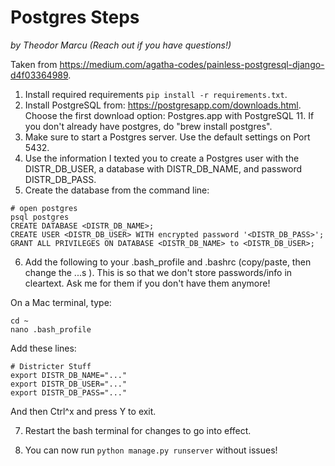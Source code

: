 # Postgres Steps
_by Theodor Marcu (Reach out if you have questions!)_

Taken from https://medium.com/agatha-codes/painless-postgresql-django-d4f03364989.

1. Install required requirements `pip install -r requirements.txt`.
2. Install PostgreSQL from: https://postgresapp.com/downloads.html. Choose the first download option: Postgres.app with PostgreSQL 11. If you don't already have postgres, do "brew install postgres".
3. Make sure to start a Postgres server. Use the default settings on Port 5432.
4. Use the information I texted you to create a Postgres user with the DISTR_DB_USER, a database with DISTR_DB_NAME, and password DISTR_DB_PASS.
5. Create the database from the command line:
```
# open postgres
psql postgres
CREATE DATABASE <DISTR_DB_NAME>;
CREATE USER <DISTR_DB_USER> WITH encrypted password '<DISTR_DB_PASS>';
GRANT ALL PRIVILEGES ON DATABASE <DISTR_DB_NAME> to <DISTR_DB_USER>;
```

6. Add the following to your .bash_profile and .bashrc (copy/paste, then change the ...s ). This is so that we don't store passwords/info in cleartext. Ask me for them if you don't have them anymore!

On a Mac terminal, type:
```
cd ~
nano .bash_profile
```

Add these lines:
```
# Districter Stuff
export DISTR_DB_NAME="..."
export DISTR_DB_USER="..."
export DISTR_DB_PASS="..."
```
And then Ctrl^x and press Y to exit.

7. Restart the bash terminal for changes to go into effect.

8. You can now run `python manage.py runserver` without issues!
